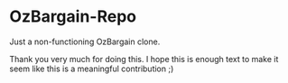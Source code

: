 # OzBargain-Repo
Just a non-functioning OzBargain clone.

Thank you very much for doing this. I hope this is enough text to make it seem like this is a meaningful contribution ;)
